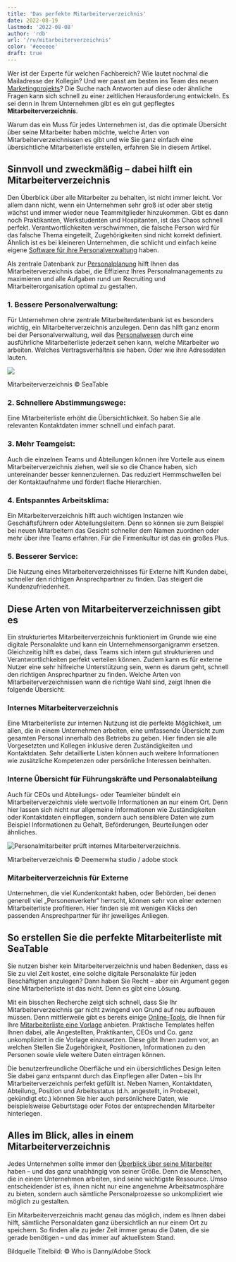 ```yaml
---
title: 'Das perfekte Mitarbeiterverzeichnis'
date: 2022-08-19
lastmod: '2022-08-08'
author: 'rdb'
url: '/ru/mitarbeiterverzeichnis'
color: '#eeeeee'
draft: true
---
```


Wer ist der Experte für welchen Fachbereich? Wie lautet nochmal die Mailadresse der Kollegin? Und wer passt am besten ins Team des neuen [Marketingprojekts](https://seatable.io/vorlagen-projektplanung/)? Die Suche nach Antworten auf diese oder ähnliche Fragen kann sich schnell zu einer zeitlichen Herausforderung entwickeln. Es sei denn in Ihrem Unternehmen gibt es ein gut gepflegtes **Mitarbeiterverzeichnis**.

Warum das ein Muss für jedes Unternehmen ist, das die optimale Übersicht über seine Mitarbeiter haben möchte, welche Arten von Mitarbeiterverzeichnissen es gibt und wie Sie ganz einfach eine übersichtliche Mitarbeiterliste erstellen, erfahren Sie in diesem Artikel.

## Sinnvoll und zweckmäßig – dabei hilft ein Mitarbeiterverzeichnis

Den Überblick über alle Mitarbeiter zu behalten, ist nicht immer leicht. Vor allem dann nicht, wenn ein Unternehmen sehr groß ist oder aber stetig wächst und immer wieder neue Teammitglieder hinzukommen. Gibt es dann noch Praktikanten, Werkstudenten und Hospitanten, ist das Chaos schnell perfekt. Verantwortlichkeiten verschwimmen, die falsche Person wird für das falsche Thema eingeteilt, Zugehörigkeiten sind nicht korrekt definiert. Ähnlich ist es bei kleineren Unternehmen, die schlicht und einfach keine eigene [Software für ihre Personalverwaltung](https://seatable.io/projekt-management-tool/) haben.

Als zentrale Datenbank zur [Personalplanung](https://seatable.io/personalplanung-excel-vorlage-kostenlos/) hilft Ihnen das Mitarbeiterverzeichnis dabei, die Effizienz Ihres Personalmanagements zu maximieren und alle Aufgaben rund um Recruiting und Mitarbeiterorganisation optimal zu gestalten.

### 1\. Bessere Personalverwaltung:

Für Unternehmen ohne zentrale Mitarbeiterdatenbank ist es besonders wichtig, ein Mitarbeiterverzeichnis anzulegen. Denn das hilft ganz enorm bei der Personalverwaltung, weil das [Personalwesen](https://seatable.io/personalwesen/) durch eine ausführliche Mitarbeiterliste jederzeit sehen kann, welche Mitarbeiter wo arbeiten. Welches Vertragsverhältnis sie haben. Oder wie ihre Adressdaten lauten.

![](https://seatable.io/wp-content/uploads/2022/08/MItarbeiterverzeichnis-1088x399.png)

Mitarbeiterverzeichnis © SeaTable

### 2\. Schnellere Abstimmungswege:

Eine Mitarbeiterliste erhöht die Übersichtlichkeit. So haben Sie alle relevanten Kontaktdaten immer schnell und einfach parat.

### 3\. Mehr Teamgeist:

Auch die einzelnen Teams und Abteilungen können ihre Vorteile aus einem Mitarbeiterverzeichnis ziehen, weil sie so die Chance haben, sich untereinander besser kennenzulernen. Das reduziert Hemmschwellen bei der Kontaktaufnahme und fördert flache Hierarchien.

### 4\. Entspanntes Arbeitsklima:

Ein Mitarbeiterverzeichnis hilft auch wichtigen Instanzen wie Geschäftsführern oder Abteilungsleitern. Denn so können sie zum Beispiel bei neuen Mitarbeitern das Gesicht schneller dem Namen zuordnen oder mehr über ihre Teams erfahren. Für die Firmenkultur ist das ein großes Plus.

### 5\. Besserer Service:

Die Nutzung eines Mitarbeiterverzeichnisses für Externe hilft Kunden dabei, schneller den richtigen Ansprechpartner zu finden. Das steigert die Kundenzufriedenheit.

## Diese Arten von Mitarbeiterverzeichnissen gibt es

Ein strukturiertes Mitarbeiterverzeichnis funktioniert im Grunde wie eine digitale Personalakte und kann ein Unternehmensorganigramm ersetzen. Gleichzeitig hilft es dabei, dass Teams sich intern gut strukturieren und Verantwortlichkeiten perfekt verteilen können. Zudem kann es für externe Nutzer eine sehr hilfreiche Unterstützung sein, wenn es darum geht, schnell den richtigen Ansprechpartner zu finden. Welche Arten von Mitarbeiterverzeichnissen wann die richtige Wahl sind, zeigt Ihnen die folgende Übersicht:

### Internes Mitarbeiterverzeichnis

Eine Mitarbeiterliste zur internen Nutzung ist die perfekte Möglichkeit, um allen, die in einem Unternehmen arbeiten, eine umfassende Übersicht zum gesamten Personal innerhalb des Betriebs zu geben. Hier finden sie alle Vorgesetzten und Kollegen inklusive deren Zuständigkeiten und Kontaktdaten. Sehr detaillierte Listen können auch weitere Informationen wie zusätzliche Kompetenzen oder persönliche Interessen beinhalten.

### Interne Übersicht für Führungskräfte und Personalabteilung

Auch für CEOs und Abteilungs- oder Teamleiter bündelt ein Mitarbeiterverzeichnis viele wertvolle Informationen an nur einem Ort. Denn hier lassen sich nicht nur allgemeine Informationen wie Zuständigkeiten oder Kontaktdaten einpflegen, sondern auch sensiblere Daten wie zum Beispiel Informationen zu Gehalt, Beförderungen, Beurteilungen oder ähnliches.

![Personalmitarbeiter prüft internes Mitarbeiterverzeichnis.](https://seatable.io/wp-content/uploads/2022/08/Mitarbeiterverzeichnis_AdobeStock_451832202-711x474.jpg)

Mitarbeiterverzeichnis © Deemerwha studio / adobe stock

### Mitarbeiterverzeichnis für Externe

Unternehmen, die viel Kundenkontakt haben, oder Behörden, bei denen generell viel „Personenverkehr“ herrscht, können sehr von einer externen Mitarbeiterliste profitieren. Hier finden sie mit wenigen Klicks den passenden Ansprechpartner für ihr jeweiliges Anliegen.

## So erstellen Sie die perfekte Mitarbeiterliste mit SeaTable

Sie nutzen bisher kein Mitarbeiterverzeichnis und haben Bedenken, dass es Sie zu viel Zeit kostet, eine solche digitale Personalakte für jeden Beschäftigten anzulegen? Dann haben Sie Recht – aber ein Argument gegen eine Mitarbeiterliste ist das nicht. Denn es gibt eine Lösung.

Mit ein bisschen Recherche zeigt sich schnell, dass Sie Ihr Mitarbeiterverzeichnis gar nicht zwingend von Grund auf neu aufbauen müssen. Denn mittlerweile gibt es bereits einige [Online-Tools](https://seatable.io/projekt-management-tool/), die Ihnen für Ihre [Mitarbeiterliste eine Vorlage](https://seatable.io/vorlage/ijapmslssfu7r-6q6x9boq/) anbieten. Praktische Templates helfen Ihnen dabei, alle Angestellten, Praktikanten, CEOs und Co. ganz unkompliziert in die Vorlage einzusetzen. Diese gibt Ihnen zudem vor, an welchen Stellen Sie Zugehörigkeit, Positionen, Informationen zu den Personen sowie viele weitere Daten eintragen können.

Die benutzerfreundliche Oberfläche und ein übersichtliches Design leiten Sie dabei ganz entspannt durch das Einpflegen aller Daten – bis Ihr Mitarbeiterverzeichnis perfekt gefüllt ist. Neben Namen, Kontaktdaten, Abteilung, Position und Arbeitsstatus (d.h. angestellt, in Probezeit, gekündigt etc.) können Sie hier auch persönlichere Daten, wie beispielsweise Geburtstage oder Fotos der entsprechenden Mitarbeiter hinterlegen.

## Alles im Blick, alles in einem Mitarbeiterverzeichnis

Jedes Unternehmen sollte immer den [Überblick über seine Mitarbeiter](https://seatable.io/urlaubs-planer/) haben – und das ganz unabhängig von seiner Größe. Denn die Menschen, die in einem Unternehmen arbeiten, sind seine wichtigste Ressource. Umso entscheidender ist es, ihnen nicht nur eine angenehme Arbeitsatmosphäre zu bieten, sondern auch sämtliche Personalprozesse so unkompliziert wie möglich zu gestalten.

Ein Mitarbeiterverzeichnis macht genau das möglich, indem es Ihnen dabei hilft, sämtliche Personaldaten ganz übersichtlich an nur einem Ort zu speichern. So finden alle zu jeder Zeit immer genau die Daten, die sie gerade benötigen – und das immer auf aktuellstem Stand.

Bildquelle Titelbild: © Who is Danny/Adobe Stock
